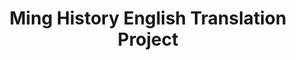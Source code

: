 ---
objectid: '13'
title: Ming History English Translation Project
alternatetitle:
external_url: https://knit.ucsd.edu/minghistoryinenglish/
category: Recommended Subject Guides, Bibliographies, and Translations
institution: University of California San Diego
description: This collaborative project makes available translations (from Chinese
  to English) of portions of the 明史 Mingshi, or the Official History of the Ming Dynasty.
  The Mingshi was presented to the Qing throne in 1736 and published in 1739. Compiled
  from materials collected over the course of the Ming period (1368-1644) and thereafter,
  it contains valuable information on Ming government, society, and prominent individuals.
  The site also provides translations from other sources on Ming, and other resources.
layout: resource
---